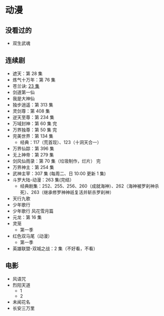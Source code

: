 # 动漫

## 没看过的

- 双生武魂

## 连续剧

- 遮天：第 28 集
- 炼气十万年：第 76 集
- 苍兰诀: [23 集](https://www.dmlaa.com/play/7579-1-23.html)
- 剑道第一仙
- 我是大神仙
- 独步逍遥：第 313 集
- 灵剑尊：第 408 集
- 逆天至尊：第 234 集
- 万域封神：第 60 集 完
- 万界独尊：第 50 集 完
- 完美世界：第 134 集
  - 经典：117（荒首现）、123（十洞天合一）
- 万界仙踪：第 396 集
- 无上神帝：第 279 集
- 剑风仙雨录：第 70 集（垃圾制作，烂片） 完
- 万界神主：第 254 集
- 武神主宰：307 集 (每周二、日 10:00 更新 1 集)
- 斗罗大陆-动漫：263 集(完结）
  - 经典剧集：252、255、256、260（成就海神）、262（海神被罗刹神杀死）、263（继承修罗神神祇复活并斩杀罗刹神）
- 天行九歌
- 少年歌行
- 少年歌行 风花雪月篇
- 元龙：第 16 集
- 灵笼
  - 第一季
- 红色双马尾（动漫）
  - 第一季  
- 英雄联盟-双城之战：2 集（不好看，不看）

## 电影

- 风语咒
- 烈阳天道
  - 1
  - 2
- 未闻花名
- 长安三万里
